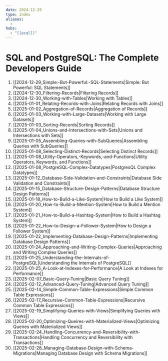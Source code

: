```yaml
---
date: 2024-12-29
type: index
aliases:
  -
hubs:
  - "[[psql]]"
---
```


# SQL and PostgreSQL: The Complete Developers Guide

1. [[2024-12-29_Simple:-But-Powerful:-SQL-Statements|Simple: But Powerful: SQL Statements]]
2. [[2024-12-30_Filtering-Records|Filtering Records]]
3. [[2024-12-30_Working-with-Tables|Working with Tables]]
4. [[2025-01-01_Relating-Records-with-Joins|Relating Records with Joins]]
5. [[2025-01-02_Aggregation-of-Records|Aggregation of Records]]
6. [[2025-01-03_Working-with-Large-Datasets|Working with Large Datasets]]
7. [[2025-01-03_Sorting-Records|Sorting Records]]
8. [[2025-01-04_Unions-and-Intersections-with-Sets|Unions and Intersections with Sets]]
9. [[2025-01-05_Assembling-Queries-with-SubQueries|Assembling Queries with SubQueries]]
10. [[2025-01-08_Selecting-Distinct-Records|Selecting Distinct Records]]
11. [[2025-01-08_Utility-Operators,-Keywords,-and-Functions|Utility Operators, Keywords, and Functions]]
12. [[2025-01-08_PostgreSQL-Complex-Datatypes|PostgresQL Complex Datatypes]]
14. [[2025-01-12_Database-Side-Validation-and-Constraints|Database Side Validation and Constraints]]
15. [[2025-01-15_Database-Structure-Design-Patterns|Database Structure Design Patterns]]
16. [[2025-01-18_How-to-Build-a-Like-System|How to Build a Like System]]
17. [[2025-01-20_How-to-Build-a-Mention-System|How to Build a Mention System]]
18. [[2025-01-21_How-to-Build-a-Hashtag-System|How to Build a Hashtag System]]
19. [[2025-01-22_How-to-Design-a-Follower-System|How to Design a Follower System]]
20. [[2025-01-22_Implementing-Database-Design-Patterns|Implementing Database Design Patterns]]
21. [[2025-01-24_Approaching-and-Writing-Complex-Queries|Approaching and Writing Complex Queries]]
22. [[2025-01-25_Understanding-the-Internals-of-PostgreSQL|Understanding the Internals of PostgreSQL]]
23. [[2025-01-25_A-Look-at-Indexes-for-Performance|A Look at Indexes for Performance]]
24. [[2025-02-07_Basic-Query-Tuning|Basic Query Tuning]]
25. [[2025-02-12_Advanced-Query-Tuning|Advanced Query Tuning]]
26. [[2025-02-14_Simple-Common-Table-Expressions|Simple Common Table Expressions]]
27. [[2025-02-17_Recursive-Common-Table-Expressions|Recursive Common Table Expressions]]
28. [[2025-02-19_Simplifying-Queries-with-Views|Simplifying Queries with Views]]
29. [[2025-02-20_Optimizing-Queires-with-Materialized-Views|Optimizing Queires with Materialized Views]]
30. [[2025-02-24_Handling-Concurrency-and-Reversibility-with-Transactions|Handling Concurrency and Reversibility with Transactions]]
31. [[2025-02-28_Managing-Database-Design-with-Schema-Migrations|Managing Database Design with Schema Migrations]]
